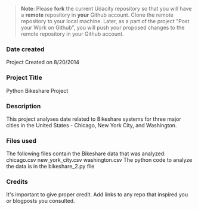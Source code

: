 >**Note**: Please **fork** the current Udacity repository so that you will have a **remote** repository in **your** Github account. Clone the remote repository to your local machine. Later, as a part of the project "Post your Work on Github", you will push your proposed changes to the remote repository in your Github account.

### Date created
Project Created on 8/20/2014

### Project Title
Python Bikeshare Project

### Description
This project analyses date related to Bikeshare systems for three major cities in the United States - Chicago, New York City,
and Washington.

### Files used
The following files contain the Bikeshare data that was analyzed:
chicago.csv
new_york_city.csv
washington.csv
The python code to analyze the data is in the bikeshare_2.py file

### Credits
It's important to give proper credit. Add links to any repo that inspired you or blogposts you consulted.

